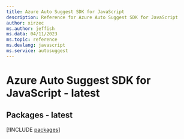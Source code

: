 ```yaml
---
title: Azure Auto Suggest SDK for JavaScript
description: Reference for Azure Auto Suggest SDK for JavaScript
author: xirzec
ms.author: jeffish
ms.data: 04/11/2023
ms.topic: reference
ms.devlang: javascript
ms.service: autosuggest
---
```

# Azure Auto Suggest SDK for JavaScript - latest
## Packages - latest
[!INCLUDE [packages](auto-suggest-index.md)]
